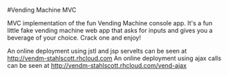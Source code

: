 #Vending Machine MVC

MVC implementation of the fun Vending Machine console app. It's a fun little fake vending machine web app that asks for inputs and gives you a beverage of your choice. Crack one and enjoy!

An online deployment using jstl and jsp servelts can be seen at http://vendm-stahlscott.rhcloud.com
An online deployment using ajax calls can be seen at http://vendm-stahlscott.rhcloud.com/vend-ajax
